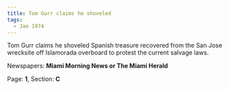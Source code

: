 ```yaml
---  
title: Tom Gurr claims he shoveled  
tags:  
  - Jan 1974  
---  
```

  
Tom Gurr claims he shoveled Spanish treasure recovered from the San Jose wrecksite off Islamorada overboard to protest the current salvage laws.  
  
Newspapers: **Miami Morning News or The Miami Herald**  
  
Page: **1**, Section: **C** 

